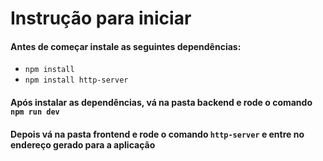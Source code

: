 # Instrução para iniciar
#### Antes de começar instale as seguintes dependências:
- ```npm install```
- ```npm install http-server```

#### Após instalar as dependências, vá na pasta backend e rode o comando ```npm run dev```

#### Depois vá na pasta frontend e rode o comando ```http-server``` e entre no endereço gerado para a aplicação
